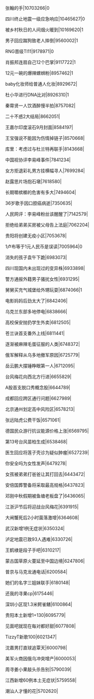 张翰的手|10703266|0

四川终止地震一级应急响应|10465627|0

被乡村秋日的人间烟火暖到|10169620|1

男子回应踹狗致老人摔倒|9560002|1

RNG晋级TI11|9178971|0

肖振邦连扇自己12个巴掌|9117722|1

12元一碗的爆辣螺蛳粉|8957462|1

baby化妆师给普通人化妆|8929672|

杜小华进行DNA比对|8926310|1

秦霄贤一人饮酒醉慢半拍|8757082|

二十不惑2大结局|8662051|

王嘉尔印度滚石9月封面|8584197|

王宝强说不能因为伤情掉链子|8570668|

库里：考虑过与杜兰特再联手|8143668|

中国视协评李易峰事件|7841234|

女方拒退彩礼男方挂横幅寻人|7699284|

赵露思片场抱石墩|7618580|

长期嚼槟榔的危害有多大|7494604|

36岁歌手因口腔癌病逝|7350635|

人民网评：李易峰粉丝该醒醒了|7142579|

拒绝给弟弟买房被父母告上法庭|7062204|

贵阳将创建无疫小区|7053678|

1卢布等于1元人民币是误读|7005964|0

消失的孩子袁午下跪|6983073|

四川现国内未出现过的变异株|6933898|

警方通报外籍男子骚扰女性|6931295|

舅舅买充气城堡给外甥玩耍|6874066|1

电影妈妈后劲太大了|6842406|

乌克兰东部多地停电|6838666|

高校保安抛扔学生外卖|6812505|

苍兰诀首支番外上线|6811441|

逐渐被麻辣毛蛋征服的人类|6748372|

俄军解释从乌多地撤军原因|6725779|

岳云鹏大摆锤睁眼第一人|6712095|

台风梅花向西北方行进|6655829|

A股首支脱口秀概念股|6644789|

成都回应跨区通行问题|6627989|

北京通州划定高中风险区|6578213|

张远陆虎公费干饭|6571061|

德国民众游行抗议能源价格上涨|6569795|

第13号台风苗柏生成|6538468|

医生回应将莲子壳诊为疑似肿瘤|6527239|

你安全吗为女性发声|6479278|

女孩被弟弟打爸爸让其打回去|6443472|

安倍国葬警备将采取最高规格|6437823|

邓刚中秋假期被鱼塘老板盘了|6436065|

江浙沪节后将迎战台风梅花|6391915|

大闸蟹死后2小时菌落激增|6364608|

武汉新增1例无症状|6350324|

泸定地震已致93人遇难|6330726|

王鹤棣是段子手吧|6310217|

蒙古国草原火蔓延至中国边境|6247806|

普京与马克龙通电话|6200584|

她们的名字三姐妹联手|6180148|

还我的寻果cp|6175446|

深圳小区现1.3米鳄雀鳝|6100864|

贵阳本土新增1+130|6095779|

见面吧就现在每对都好甜|6077808|

TizzyT新歌100|6021347|

沈嘉男打直球追覃天|6000798|

美军火商因俄乌冲突增产|6000053|

周寻姜小果敲头杀告别|5790039|

江西新增60例本土无症状|5759558|

潮汕人才懂的花|5702620|

